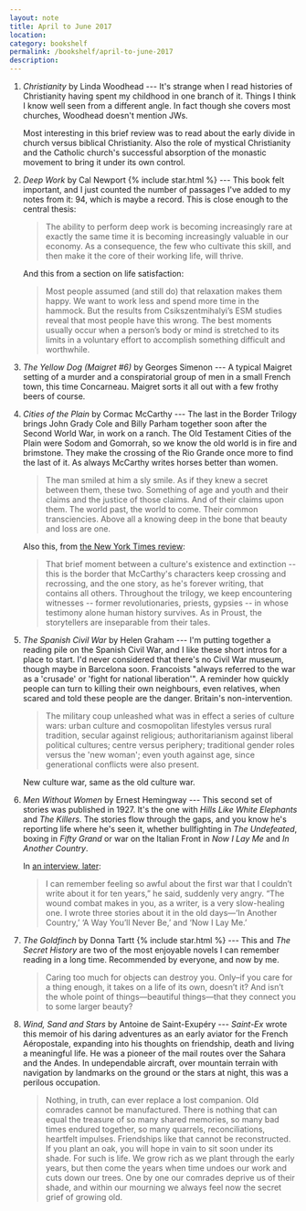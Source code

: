 ```yaml
---
layout: note
title: April to June 2017
location:
category: bookshelf
permalink: /bookshelf/april-to-june-2017
description:
---
```


1. _Christianity_ by Linda Woodhead --- It's strange when I read histories of
   Christianity having spent my childhood in one branch of it. Things I think I
   know well seen from a different angle. In fact though she covers most
   churches, Woodhead doesn't mention JWs.

   Most interesting in this brief review was to read about the early divide in
   church versus biblical Christianity. Also the role of mystical Christianity
   and the Catholic church's successful absorption of the monastic movement to
   bring it under its own control.

1. _Deep Work_ by Cal Newport {% include star.html %} --- This book felt
   important,    and I just counted the number of passages I've added to my
   notes from it:  94, which is maybe a record. This is close enough to the
   central thesis:

    > The ability to perform deep work is becoming increasingly rare at exactly
    the same time it is becoming increasingly valuable in our economy. As a
    consequence, the few who cultivate this skill, and then make it the core of
    their working life, will thrive.

   And this from a section on life satisfaction:

    > Most people assumed (and still do) that relaxation makes them happy. We want
    to work less and spend more time in the hammock. But the results from
    Csikszentmihalyi’s ESM studies reveal that most people have this wrong. The best
    moments usually occur when a person’s body or mind is stretched to its limits in
    a voluntary effort to accomplish something difficult and worthwhile.

1. _The Yellow Dog (Maigret #6)_ by Georges Simenon --- A typical Maigret
   setting of a murder and a conspiratorial group of men in a small French town,
   this time Concarneau. Maigret sorts it all out with a few frothy beers of
   course.

1. _Cities of the Plain_ by Cormac McCarthy --- The last in the Border Trilogy
   brings John Grady Cole and Billy Parham together soon after the Second World
   War, in work on a ranch. The Old Testament Cities of the Plain were Sodom and
   Gomorrah, so we know the old world is in fire and brimstone. They make the
   crossing of the Rio Grande once more to find the last of it. As always
   McCarthy writes horses better than women.

   > The man smiled at him a sly smile. As if they knew a secret between them,
   these two. Something of age and youth and their claims and the justice of
   those claims. And of their claims upon them. The world past, the world to
   come. Their common transciencies. Above all a knowing deep in the bone that
   beauty and loss are one.

   Also this, from [the New York Times review][nytcm]:

   > That brief moment between a culture's existence and extinction -- this is
   the border that McCarthy's characters keep crossing and recrossing, and the
   one story, as he's forever writing, that contains all others. Throughout the
   trilogy, we keep encountering witnesses -- former revolutionaries, priests,
   gypsies -- in whose testimony alone human history survives. As in Proust, the
   storytellers are inseparable from their tales.


1. _The Spanish Civil War_ by Helen Graham --- I'm putting together a reading
   pile on the Spanish Civil War, and I like these short intros for a place to
   start. I'd never considered that there's no Civil War museum, though maybe in
   Barcelona soon. Francoists "always referred to the war as a 'crusade' or
   'fight for national liberation'". A reminder how quickly people can turn to
   killing their own neighbours, even relatives, when scared and told these
   people are the danger. Britain's non-intervention.

   > The military coup unleashed what was in effect a series of culture wars:
   urban culture and cosmopolitan lifestyles versus rural tradition, secular
   against religious; authoritarianism against liberal political cultures;
   centre versus periphery; traditional gender roles versus the 'new woman';
   even youth against age, since generational conflicts were also present.

   New culture war, same as the old culture war.

1. _Men Without Women_ by Ernest Hemingway --- This second set of stories was
   published in 1927. It's the one with _Hills Like White Elephants_ and _The
   Killers_. The stories flow through the gaps, and you know he's reporting life
   where he's seen it, whether bullfighting in _The Undefeated_, boxing in
   _Fifty Grand_ or war on the Italian Front in _Now I Lay Me_ and _In Another
   Country_.

   In [an interview, later][nyeh]:

   > I can remember feeling so awful about the first war that I couldn’t write
   about it for ten years,” he said, suddenly very angry. “The wound combat
   makes in you, as a writer, is a very slow-healing one. I wrote three stories
   about it in the old days—‘In Another Country,’ ‘A Way You’ll Never Be,’ and
   ‘Now I Lay Me.’

1. _The Goldfinch_ by Donna Tartt {% include star.html %}  --- This and _The
   Secret History_ are two of the most enjoyable novels I can remember reading
   in a long time. Recommended by everyone, and now by me.

   > Caring too much for objects can destroy you. Only–if you care for a thing
   enough, it takes on a life of its own, doesn’t it? And isn’t the whole point
   of things—beautiful things—that they connect you to some larger beauty?

1.  _Wind, Sand and Stars_ by Antoine de Saint-Exupéry --- _Saint-Ex_ wrote this
    memoir of his daring adventures as an early aviator for the French
    Aéropostale, expanding into his thoughts on friendship, death and living a
    meaningful life. He was a pioneer of the mail routes over the Sahara and the
    Andes. In undependable aircraft, over mountain terrain with navigation by
    landmarks on the ground or the stars at night, this was a perilous
    occupation.

    > Nothing, in truth, can ever replace a lost companion. Old comrades cannot
    be manufactured. There is nothing that can equal the treasure of so many
    shared memories, so many bad times endured together, so many quarrels,
    reconciliations, heartfelt impulses. Friendships like that cannot be
    reconstructed. If you plant an oak, you will hope in vain to sit soon under
    its shade. For such is life. We grow rich as we plant through the early
    years, but then come the years when time undoes our work and cuts down our
    trees. One by one our comrades deprive us of their shade, and within our
    mourning we always feel now the secret grief of growing old.

[nytcm]: http://www.nytimes.com/books/98/05/17/reviews/980517.17moslet.html
[nyeh]: http://www.newyorker.com/magazine/1950/05/13/how-do-you-like-it-now-gentlemen
